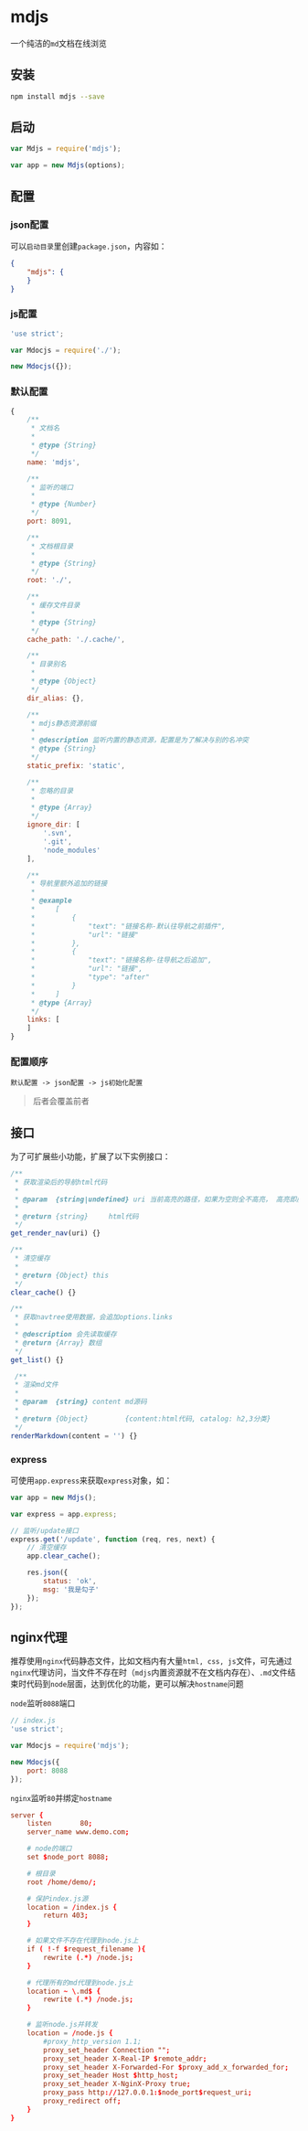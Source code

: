 # mdjs

一个纯洁的`md`文档在线浏览

## 安装

```bash
npm install mdjs --save
```

## 启动

```js
var Mdjs = require('mdjs');

var app = new Mdjs(options);
```

## 配置

### json配置

可以`启动目录`里创建`package.json`，内容如：

```json
{
    "mdjs": {
    }
}
```

### js配置

```js
'use strict';

var Mdocjs = require('./');

new Mdocjs({});
```

### 默认配置

```js
{
    /**
     * 文档名
     *
     * @type {String}
     */
    name: 'mdjs',

    /**
     * 监听的端口
     *
     * @type {Number}
     */
    port: 8091,

    /**
     * 文档根目录
     *
     * @type {String}
     */
    root: './',

    /**
     * 缓存文件目录
     *
     * @type {String}
     */
    cache_path: './.cache/',

    /**
     * 目录别名
     *
     * @type {Object}
     */
    dir_alias: {},

    /**
     * mdjs静态资源前缀
     *
     * @description 监听内置的静态资源，配置是为了解决与别的名冲突
     * @type {String}
     */
    static_prefix: 'static',

    /**
     * 忽略的目录
     *
     * @type {Array}
     */
    ignore_dir: [
        '.svn',
        '.git',
        'node_modules'
    ],

    /**
     * 导航里额外追加的链接
     *
     * @example
     *     [
     *         {
     *             "text": "链接名称-默认往导航之前插件",
     *             "url": "链接"
     *         },
     *         {
     *             "text": "链接名称-往导航之后追加",
     *             "url": "链接",
     *             "type": "after"
     *         }
     *     ]
     * @type {Array}
     */
    links: [
    ]
}
```

### 配置顺序

`默认配置 -> json配置 -> js初始化配置`

> 后者会覆盖前者

## 接口

为了可扩展些小功能，扩展了以下实例接口：

```js
/**
 * 获取渲染后的导航html代码
 *
 * @param  {string|undefined} uri 当前高亮的路径，如果为空则全不高亮， 高亮即展开
 *
 * @return {string}     html代码
 */
get_render_nav(uri) {}

/**
 * 清空缓存
 *
 * @return {Object} this
 */
clear_cache() {}

/**
 * 获取navtree使用数据，会追加options.links
 *
 * @description 会先读取缓存
 * @return {Array} 数组
 */
get_list() {}

 /**
 * 渲染md文件
 *
 * @param  {string} content md源码
 *
 * @return {Object}         {content:html代码, catalog: h2,3分类}
 */
renderMarkdown(content = '') {}
```

### express

可使用`app.express`来获取`express`对象，如：

```js
var app = new Mdjs();

var express = app.express;

// 监听/update接口
express.get('/update', function (req, res, next) {
    // 清空缓存
    app.clear_cache();

    res.json({
        status: 'ok',
        msg: '我是勾子'
    });
});
```

## nginx代理

推荐使用`nginx`代码静态文件，比如文档内有大量`html, css, js`文件，可先通过`nginx`代理访问，当文件不存在时（`mdjs`内置资源就不在文档内存在）、`.md`文件结束时代码到`node`层面，达到优化的功能，更可以解决`hostname`问题

`node`监听`8088`端口

```js
// index.js
'use strict';

var Mdocjs = require('mdjs');

new Mdocjs({
    port: 8088
});
```

`nginx`监听`80`并绑定`hostname`

```conf
server {
    listen       80;
    server_name www.demo.com;

    # node的端口
    set $node_port 8088;

    # 根目录
    root /home/demo/;

    # 保护index.js源
    location = /index.js {
        return 403;
    }

    # 如果文件不存在代理到node.js上
    if ( !-f $request_filename ){
        rewrite (.*) /node.js;
    }

    # 代理所有的md代理到node.js上
    location ~ \.md$ {
        rewrite (.*) /node.js;
    }

    # 监听node.js并转发
    location = /node.js {
        #proxy_http_version 1.1;
        proxy_set_header Connection "";
        proxy_set_header X-Real-IP $remote_addr;
        proxy_set_header X-Forwarded-For $proxy_add_x_forwarded_for;
        proxy_set_header Host $http_host;
        proxy_set_header X-NginX-Proxy true;
        proxy_pass http://127.0.0.1:$node_port$request_uri;
        proxy_redirect off;
    }
}
```